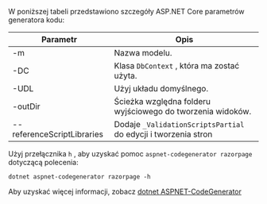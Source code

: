 <a name="codegenerator"></a>W poniższej tabeli przedstawiono szczegóły ASP.NET Core parametrów generatora kodu:

| Parametr               | Opis|
| ----------------- | ------------ |
| -m  | Nazwa modelu. |
| -DC  | Klasa `DbContext` , która ma zostać użyta. |
| -UDL | Użyj układu domyślnego. |
| -outDir | Ścieżka względna folderu wyjściowego do tworzenia widoków. |
| --referenceScriptLibraries | Dodaje `_ValidationScriptsPartial` do edycji i tworzenia stron |

Użyj przełącznika `h` , aby uzyskać pomoc `aspnet-codegenerator razorpage` dotyczącą polecenia:

```dotnetcli
dotnet aspnet-codegenerator razorpage -h
```

Aby uzyskać więcej informacji, zobacz [dotnet ASPNET-CodeGenerator](xref:fundamentals/tools/dotnet-aspnet-codegenerator) 